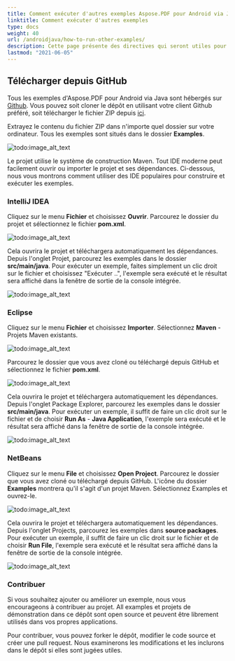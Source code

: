 ```yaml
---
title: Comment exécuter d'autres exemples Aspose.PDF pour Android via Java
linktitle: Comment exécuter d'autres exemples
type: docs
weight: 40
url: /androidjava/how-to-run-other-examples/    
description: Cette page présente des directives qui seront utiles pour les exigences suivantes avant de télécharger et d'exécuter les exemples.
lastmod: "2021-06-05"
---
```


## Télécharger depuis GitHub

Tous les exemples d'Aspose.PDF pour Android via Java sont hébergés sur [Github](https://github.com/aspose-pdf/Aspose.PDF-for-Java). Vous pouvez soit cloner le dépôt en utilisant votre client Github préféré, soit télécharger le fichier ZIP depuis [ici](https://github.com/aspose-pdf/Aspose.PDF-for-Java/archive/master.zip).

Extrayez le contenu du fichier ZIP dans n'importe quel dossier sur votre ordinateur. Tous les exemples sont situés dans le dossier **Examples**.

![todo:image_alt_text](how-to-run-the-examples_1.png)

Le projet utilise le système de construction Maven.
 Tout IDE moderne peut facilement ouvrir ou importer le projet et ses dépendances. Ci-dessous, nous vous montrons comment utiliser des IDE populaires pour construire et exécuter les exemples.

### IntelliJ IDEA

Cliquez sur le menu **Fichier** et choisissez **Ouvrir**. Parcourez le dossier du projet et sélectionnez le fichier **pom.xml**.

![todo:image_alt_text](how-to-run-the-examples_2.png)

Cela ouvrira le projet et téléchargera automatiquement les dépendances. Depuis l'onglet Projet, parcourez les exemples dans le dossier **src/main/java**. Pour exécuter un exemple, faites simplement un clic droit sur le fichier et choisissez "Exécuter ..", l'exemple sera exécuté et le résultat sera affiché dans la fenêtre de sortie de la console intégrée.

![todo:image_alt_text](how-to-run-the-examples_3.png)

### Eclipse

Cliquez sur le menu **Fichier** et choisissez **Importer**. Sélectionnez **Maven** - Projets Maven existants.

![todo:image_alt_text](how-to-run-the-examples_4.png)

Parcourez le dossier que vous avez cloné ou téléchargé depuis GitHub et sélectionnez le fichier **pom.xml**.

![todo:image_alt_text](how-to-run-the-examples_5.png)

Cela ouvrira le projet et téléchargera automatiquement les dépendances. Depuis l'onglet Package Explorer, parcourez les exemples dans le dossier **src/main/java**. Pour exécuter un exemple, il suffit de faire un clic droit sur le fichier et de choisir **Run As** - **Java Application**, l'exemple sera exécuté et le résultat sera affiché dans la fenêtre de sortie de la console intégrée.

![todo:image_alt_text](how-to-run-the-examples_6.png)

### NetBeans

Cliquez sur le menu **File** et choisissez **Open Project**. Parcourez le dossier que vous avez cloné ou téléchargé depuis GitHub. L'icône du dossier **Examples** montrera qu'il s'agit d'un projet Maven. Sélectionnez Examples et ouvrez-le.

![todo:image_alt_text](how-to-run-the-examples_7.png)

Cela ouvrira le projet et téléchargera automatiquement les dépendances. Depuis l'onglet Projects, parcourez les exemples dans **source packages**. Pour exécuter un exemple, il suffit de faire un clic droit sur le fichier et de choisir **Run File**, l'exemple sera exécuté et le résultat sera affiché dans la fenêtre de sortie de la console intégrée.

![todo:image_alt_text](how-to-run-the-examples_8.png)

### Contribuer

Si vous souhaitez ajouter ou améliorer un exemple, nous vous encourageons à contribuer au projet. All examples et projets de démonstration dans ce dépôt sont open source et peuvent être librement utilisés dans vos propres applications.

Pour contribuer, vous pouvez forker le dépôt, modifier le code source et créer une pull request. Nous examinerons les modifications et les inclurons dans le dépôt si elles sont jugées utiles.